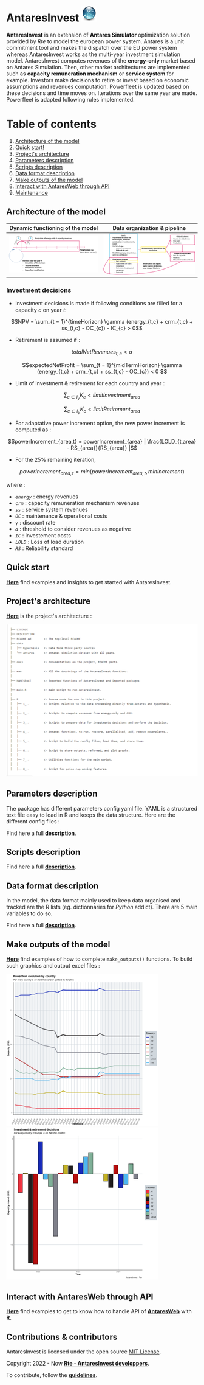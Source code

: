 # AntaresInvest <img src="docs/picture/antareslogo.png" alt="antareslogo" width="40" height="40">

**AntaresInvest** is an extension of **Antares Simulator** optimization solution provided by *Rte* to model the european power system. Antares is a unit commitment tool and makes the dispatch over the EU power system  whereas AntaresInvest works as the multi-year investment simulation model. AntaresInvest computes revenues of the **energy-only** market based on Antares Simulation. Then, other market architectures are implemented such as **capacity remuneration mechanism** or **service system** for example. Investors make decisions to retire or invest based on economic assumptions and revenues computation. Powerfleet is updated based on these decisions and time moves on. Iterations over the same year are made. Powerfleet is adapted following rules implemented.


# Table of contents

1. [Architecture of the model](#architecture-of-the-model)
2. [Quick start!](docs/handson.md)
5. [Project's architecture](#projects-architecture)
6. [Parameters description](docs/parameters_description.md)
7. [Scripts description](docs/script_description.md)
8. [Data format description](docs/data_format.md)
9. [Make outputs of the model](#make-outputs-of-the-model)
10. [Interact with AntaresWeb through API](#interact-with-antaresweb-through-api)
11. [Maintenance](CONTRIBUTING.md)

## Architecture of the model

| **Dynamic functioning of the model** | **Data organization & pipeline**|
|:---:|:---:|
| [![](docs/picture/dynamic_functioning.png)](docs/picture/dynamic_functioning.png) | [![Résumé](docs/picture/pipeline_data.png)](docs/picture/pipeline_data.png) |

### Investment decisions

* Investment decisions is made if following conditions are filled for a capacity *c* on year *t*:

```math
NPV = \sum_{t = 1}^{timeHorizon} \gamma (energy_{t,c} + crm_{t,c} + ss_{t,c} - OC_{c}) - IC_{c} > 0
```

* Retirement is assumed if :

```math
totalNetRevenues_{t,c} < \alpha 
```

```math
expectedNetProfit = \sum_{t = 1}^{midTermHorizon} \gamma (energy_{t,c} + crm_{t,c} + ss_{t,c} - OC_{c}) < 0 
```

* Limit of investment & retirement for each country and year :

```math
\sum_{c \in I_{y}} K_{c} < limitInvestment_{area}
```

```math
\sum_{c \in I_{y}} K_{c} < limitRetirement_{area}
```

* For adaptative power increment option, the new power increment is computed as :

```math
powerIncrement_{area,t} = powerIncrement_{area} | \frac{LOLD_{t,area} - RS_{area}}{RS_{area}} |
```

* For the 25% remaining iteration,

```math  
powerIncrement_{area,t} = min(powerIncrement_{area,t}, minIncrement)
```
where :

* *`energy`* : energy revenues
* *`crm`* : capacity remuneration mechanism revenues
* *`ss`* : service system revenues
* *`OC`* : maintenance & operational costs
* *`γ`* : discount rate
* *`α`* : threshold to consider revenues as negative
* *`IC`* : investement costs
* *`LOLD`* : Loss of load duration
* *`RS`* : Reliability standard

## Quick start

[**Here**](docs/handson.md) find examples and insights to get started with AntaresInvest.

## Project's architecture

[**Here**](docs/architecture.md) is the project's architecture :

<a href='docs/architecture.md'>
<img src='docs/picture/architecture.PNG'  width='600' height='400'>
</a>

## Parameters description

The package has different parameters config yaml file. YAML is a structured text file easy to load in R and keeps the data structure. Here are the different config files :

Find here a full [**description**](docs/parameters_description.md).

## Scripts description

Find here a full [**description**](docs/script_description.md).

## Data format description

In the model, the data format mainly used to keep data organised and tracked are the R lists (eg. dictionnaries for *Python* addict). There are 5 main variables to do so.

Find here a full [**description**](docs/data_format.md).

## Make outputs of the model

[**Here**](docs/outputs.md) find examples of how to complete `make_outputs()` functions. To build such graphics and output excel files : 

<p float="left">
  <img src="docs/picture/powerfleet.png" width="400" />
  <img src="docs/picture/power_plants_moves.png" width="400" /> 
</p>

## Interact with AntaresWeb through API

[**Here**](docs/api.md) find examples to get to know how to handle API of [**AntaresWeb**](https://antares-web.rte-france.com/) with **R**.

## Contributions & contributors

AntaresInvest is licensed under the open source [MIT License](LICENSE.md).

Copyright 2022 - Now [**Rte - AntaresInvest developpers**](AUTHORS.md).

To contribute, follow the [**guidelines**](CONTRIBUTING.md).